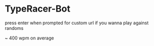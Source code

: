 # TypeRacer-Bot
press enter when prompted for custom url if you wanna play against randoms 

~ 400 wpm on average
